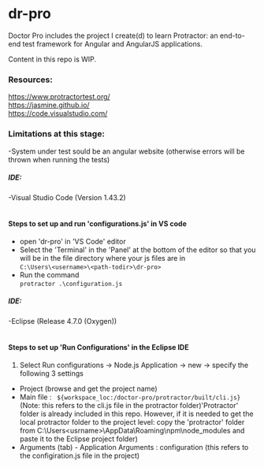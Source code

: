 # dr-pro
 Doctor Pro includes the project I create(d) to learn Protractor: an end-to-end test framework for Angular and AngularJS applications. 

Content in this repo is WIP.


 ### Resources: <br>
  https://www.protractortest.org/ <br>
  https://jasmine.github.io/ <br>
  https://code.visualstudio.com/<br>
  
 ### Limitations at this stage:<br>
   -System under test sould be an angular website (otherwise errors will be thrown when running the tests)
  
 ##### IDE: <br>
  -Visual Studio Code (Version 1.43.2)<br><br>
  
#### Steps to set up and run 'configurations.js' in VS code
 - open 'dr-pro' in 'VS Code' editor
 - Select the 'Terminal' in the 'Panel' at the bottom of the editor so that you will be in the file directory where your js files are in <br>
    ```C:\Users\<username>\<path-todir>\dr-pro> ```<br>
- Run the command<br>
    ```protractor .\configuration.js```
    
    
##### IDE: <br>
  
  -Eclipse (Release 4.7.0 (Oxygen))<br><br>
  
#### Steps to set up 'Run Configurations' in the Eclipse IDE
  
  1. Select Run configurations -> Node.js Application -> <right click> new -> specify the following 3 settings
  - Project (browse and get the project name)
  - Main file : ``` ${workspace_loc:/doctor-pro/protractor/built/cli.js}``` (Note: this refers to the cli.js file in the protractor folder)'Protractor' folder is already included in this repo. However, if it is needed to get the local protractor folder to the project level: copy the 'protractor' folder from C:\Users\<usrname>\AppData\Roaming\npm\node_modules and paste it to the Eclipse project folder)
  - Arguments (tab) - Application Arguments : configuration (this refers to the configiration.js file in the project)  
  
  




